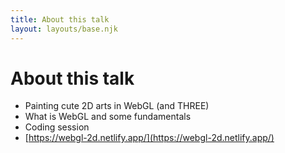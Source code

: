 ```yaml
---
title: About this talk
layout: layouts/base.njk
---
```


# About this talk

- Painting cute 2D arts in WebGL (and THREE)
- What is WebGL and some fundamentals
- Coding session
- [https://webgl-2d.netlify.app/](https://webgl-2d.netlify.app/)
